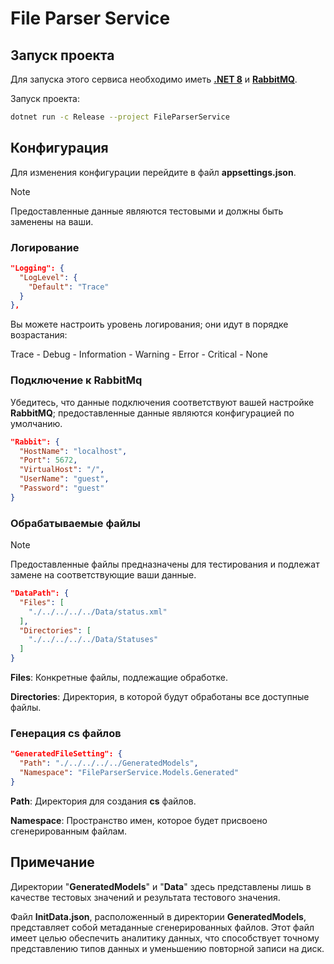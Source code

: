 # File Parser Service

## Запуск проекта

Для запуска этого сервиса необходимо иметь
[**.NET 8**](https://dotnet.microsoft.com/en-us/download/dotnet/8.0) и [**RabbitMQ**](https://www.rabbitmq.com/docs/download).

Запуск проекта:
```sh
dotnet run -c Release --project FileParserService
```

## Конфигурация

Для изменения конфигурации перейдите в файл **appsettings.json**.

> [!NOTE]
> Предоставленные данные являются тестовыми и должны быть заменены на ваши.

### Логирование

```json
"Logging": {
  "LogLevel": {
    "Default": "Trace"
  }
},
```

Вы можете настроить уровень логирования; они идут в порядке возрастания:

Trace - Debug - Information - Warning - Error - Critical - None

### Подключение к **RabbitMq**

Убедитесь, что данные подключения соответствуют вашей настройке **RabbitMQ**; предоставленные данные являются конфигурацией по умолчанию.

```json
"Rabbit": {
  "HostName": "localhost",
  "Port": 5672,
  "VirtualHost": "/",
  "UserName": "guest",
  "Password": "guest"
}
```

### Обрабатываемые файлы
> [!NOTE]
> Предоставленные файлы предназначены для тестирования и подлежат замене на соответствующие ваши данные.

```json
"DataPath": {
  "Files": [
    "./../../../../Data/status.xml"
  ],
  "Directories": [
    "./../../../../Data/Statuses"
  ]
}
```

**Files**: Конкретные файлы, подлежащие обработке.


**Directories**: Директория, в которой будут обработаны все доступные файлы.

### Генерация **cs** файлов
```json
"GeneratedFileSetting": {
  "Path": "./../../../../GeneratedModels",
  "Namespace": "FileParserService.Models.Generated"
}
```
**Path**: Директория для создания **cs** файлов.

**Namespace**: Пространство имен, которое будет присвоено сгенерированным файлам.


## Примечание
Директории "**GeneratedModels**" и "**Data**" здесь представлены лишь в качестве тестовых значений и результата тестового значения.


Файл **InitData.json**, расположенный в директории **GeneratedModels**, представляет собой метаданные сгенерированных файлов. Этот файл имеет целью обеспечить аналитику данных, что способствует точному представлению типов данных и уменьшению повторной записи на диск.
